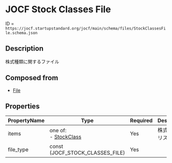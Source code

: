 # JOCF Stock Classes File

ID = `https://jocf.startupstandard.org/jocf/main/schema/files/StockClassesFile.schema.json`

## Description
株式種類に関するファイル

## Composed from
- [File](../types/File.md)

## Properties

| PropertyName | Type | Required | Description |
|-------------|------|----------|-------------|
| items | one of: <br> - [StockClass](../objects/StockClass.md) | Yes | 株式種類のリスト |
| file_type | const (JOCF_STOCK_CLASSES_FILE) | Yes |  |